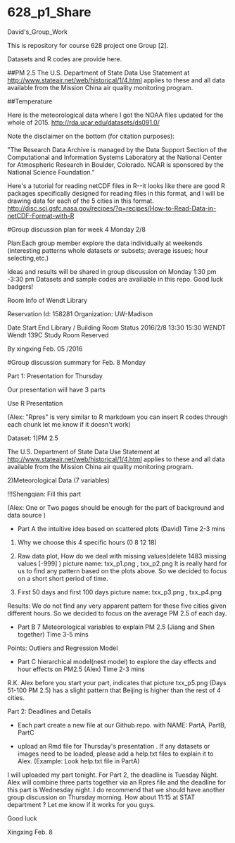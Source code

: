 # 628_p1_Share
David's_Group_Work

This is repository for course 628 project one Group [2].

Datasets and R codes are provide here.

##PM 2.5
The U.S. Department of State Data Use Statement at http://www.stateair.net/web/historical/1/4.html applies to these and all data available from the Mission China air quality monitoring program.

##Temperature

Here is the meteorological data where I got the NOAA files updated for the whole of 2015.
http://rda.ucar.edu/datasets/ds091.0/

Note the disclaimer on the bottom (for citation purposes): 

"The Research Data Archive is managed by the Data Support Section of the Computational and Information Systems Laboratory at the National Center for Atmospheric Research in Boulder, Colorado. NCAR is sponsored by the National Science Foundation."

Here's a tutorial for reading netCDF files in R--it looks like there are good R packages specifically designed for reading files in this format, and I will be drawing data for each of the 5 cities in this format.
http://disc.sci.gsfc.nasa.gov/recipes/?q=recipes/How-to-Read-Data-in-netCDF-Format-with-R


#Group discussion plan for week 4 Monday 2/8 

Plan:Each group member explore the data individually at weekends 
(interesting patterns whole datasets or subsets; average issues; hour selecting,etc.)
 
Ideas and results will be shared in group discussion on Monday 1:30 pm -3:30 pm
Datasets and sample codes are availiable in this repo.
Good luck badgers!
                                       

Room Info of Wendt Library

Reservation Id: 158281
Organization: UW-Madison

Date	Start	End	Library / Building	Room	Status
2016/2/8	13:30	15:30	WENDT	Wendt 139C Study Room	Reserved

  By xingxing Feb. 05 /2016

#Group discussion summary for Feb. 8 Monday

Part 1: Presentation for Thursday

Our presentation will have 3 parts  

Use R Presentation 

(Alex: "Rpres" is very similar to R markdown you can insert R codes through each chunk let me know if it doesn't work)

Dataset: 
1)PM 2.5

The U.S. Department of State Data Use Statement at http://www.stateair.net/web/historical/1/4.html applies to these and all data available from the Mission China air quality monitoring program.

2)Meteorological Data (7 variables) 

!!!Shengqian: Fill this part 

(Alex: One or Two pages should be enough for the part of background and data source )


- Part A the intuitive idea based on scattered plots  (David) Time 2-3 mins  

1) Why we choose this 4 specific hours (0 8 12 18)   

2) Raw data plot, How do we deal with missing values(delete 1483 missing values [-999] ) picture name: txx_p1.png , txx_p2.png
It is really hard for us to find any pattern based on the plots above. So we decided to focus on a short short period of time.
        
3) First 50 days and first 100 days  picture name: txx_p3.png , txx_p4.png 

Results: We do not find any very apparent pattern for these five cities given different hours. So we decided to focus on   the average PM 2.5 of each day. 

 - Part B 7 Meteorological variables to explain PM 2.5  (Jiang and Shen together) Time 3-5 mins
 
 Points: Outliers and Regression Model 

- Part C hierarchical model(nest model) to explore the day effects and hour effects on PM2.5  (Alex) Time 2-3 mins 

R.K. Alex before you start your part, indicates that  picture txx_p5.png (Days 51-100 PM 2.5) has a slight pattern that Beijing is higher than the rest of 4 cities.

Part 2: Deadlines and Details

- Each part create a new file at our Github repo. with NAME: PartA, PartB, PartC 

- upload an Rmd file for Thursday's presentation . If any datasets or images need to be loaded, please add a help.txt files to explain it to Alex. (Example: Look help.txt file in PartA)


I will uploaded my part tonight. For Part 2, the deadline is Tuesday Night. Alex will combine three parts together via an Rpres file and the deadline for this part is Wednesday night. I do recommend that we should have another group discussion on Thursday morning. How about 11:15 at STAT department ? Let me know if it works for you guys.  

Good luck

Xingxing Feb. 8
